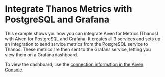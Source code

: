 # Integrate Thanos Metrics with PostgreSQL and Grafana

This example shows you how you can integrate Aiven for Metrics (Thanos) with Aiven for PostgreSQL and Grafana. It creates all 3 services and sets up an integration to send service metrics from the PostgreSQL service to Thanos. These metrics are then sent to the Grafana service, letting you view them on a Grafana dashboard.

To view the dashboard, use the
[connection information in the Aiven Console](https://aiven.io/docs/products/grafana/howto/log-in).
